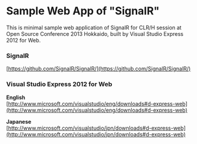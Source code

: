 # Sample Web App of "SignalR"
This is minimal sample web application of SignalR for CLR/H session at Open Source Conference 2013 Hokkaido, built by Visual Studio Express 2012 for Web.

### SignalR

[https://github.com/SignalR/SignalR/](https://github.com/SignalR/SignalR/)

### Visual Studio Express 2012 for Web

**English**  
[http://www.microsoft.com/visualstudio/eng/downloads#d-express-web](http://www.microsoft.com/visualstudio/eng/downloads#d-express-web)

**Japanese**  
[http://www.microsoft.com/visualstudio/jpn/downloads#d-express-web](http://www.microsoft.com/visualstudio/jpn/downloads#d-express-web)
